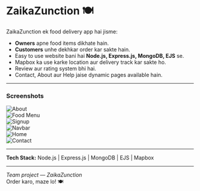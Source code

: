 # ZaikaZunction 🍽️

ZaikaZunction ek food delivery app hai jisme:

- **Owners** apne food items dikhate hain.  
- **Customers** unhe dekhkar order kar sakte hain.  
- Easy to use website bani hai **Node.js, Express.js, MongoDB, EJS** se.  
- Mapbox ka use karke location aur delivery track kar sakte ho.  
- Review aur rating system bhi hai.  
- Contact, About aur Help jaise dynamic pages available hain.

---

### Screenshots

![About](https://res.cloudinary.com/did71cuai/image/upload/v1749022703/zabout_teaprl.png)  
![Food Menu](https://res.cloudinary.com/did71cuai/image/upload/v1749022704/zfoot_jt8aze.png)  
![Signup](https://res.cloudinary.com/did71cuai/image/upload/v1749022733/zsignup_r2ekwn.png)  
![Navbar](https://res.cloudinary.com/did71cuai/image/upload/v1749022710/znavbar_ljjdc1.png)  
![Home](https://res.cloudinary.com/did71cuai/image/upload/v1749022709/zhome_puztyi.png)  
![Contact](https://res.cloudinary.com/did71cuai/image/upload/v1749022704/zcontact_l5a0eb.png)  

---

**Tech Stack:** Node.js | Express.js | MongoDB | EJS | Mapbox

---

*Team project — ZaikaZunction*  
Order karo, maze lo! 🍽️

